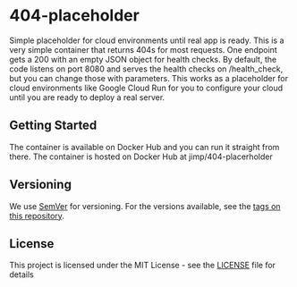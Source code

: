 # 404-placeholder

Simple placeholder for cloud environments until real app is ready.
This is a very simple container that returns 404s for most requests.
One endpoint gets a 200 with an empty JSON object for health checks.
By default, the code listens on port 8080 and serves the health checks
on /health_check, but you can change those with parameters.  This works
as a placeholder for cloud environments like Google Cloud Run for you to
configure your cloud until you are ready to deploy a real server.

## Getting Started

The container is available on Docker Hub and you can run it straight
from there.  The container is hosted on Docker Hub at
jimp/404-placerholder

## Versioning

We use [SemVer](http://semver.org/) for versioning. For the versions available, see the [tags on this repository](https://github.com/your/project/tags).

## License

This project is licensed under the MIT License - see the
[LICENSE](LICENSE) file for details
